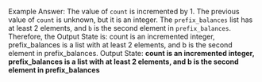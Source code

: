 Example Answer:
The value of `count` is incremented by 1. The previous value of `count` is unknown, but it is an integer. The `prefix_balances` list has at least 2 elements, and `b` is the second element in `prefix_balances`. Therefore, the Output State is: count is an incremented integer, prefix_balances is a list with at least 2 elements, and b is the second element in prefix_balances.
Output State: **count is an incremented integer, prefix_balances is a list with at least 2 elements, and b is the second element in prefix_balances**